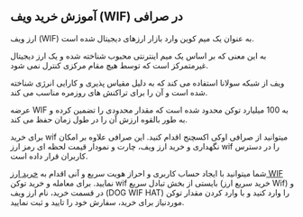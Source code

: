 

## آموزش خرید ویف (WIF) در صرافی

ارز ویف (WIF) به عنوان یک میم کوین وارد بازار ارزهای دیجیتال شده است.

به این معنی که بر اساس یک میم اینترنتی محبوب شناخته شده و یک ارز دیجیتال غیرمتمرکز است که توسط هیچ مقام مرکزی کنترل نمی شود.

ویف از شبکه سولانا استفاده می کند که به دلیل مقیاس پذیری و کارایی انرژی شناخته شده است و آن را برای تراکنش های روزمره مناسب می کند.

عرضه WIF به 100 میلیارد توکن محدود شده است که مقدار محدودی را تضمین کرده و به طور بالقوه ارزش آن را در طول زمان حفظ می کند.

برای خرید wif میتوانید از صرافی اوکی اکسچنج اقدام کنید. این صرافی علاوه بر امکان نگهداری و خرید ارز ویف، چارت و نمودار قیمت لحظه ای رمز ارز wif را در دسترس کاربران قرار داده است.

شما میتوانید با ایجاد حساب کاربری و احراز هویت سریع و آنی اقدام به [خرید ارز WIF](https://ok-ex.io/buy-and-sell/WIF/)  نمایید. برای معامله و خرید توکن wif بایستی از بخش تبادل سریع (خرید سریع ارز Wif) و در قسمت خرید، نام ارز ویف (DOG WIF HAT) را وارد کنید و با وارد کردن مقدار توکن موردنیاز برای خرید، سفارش خود را تایید و ثبت نمایید.
